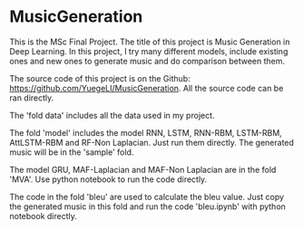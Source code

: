 # MusicGeneration

This is the MSc Final Project. The title of this project is Music Generation in Deep Learning. In this project, I try many different models, include existing ones and new ones to generate music and do comparison between them.

The source code of this project is on the Github: https://github.com/YuegeLI/MusicGeneration. All the source code can be ran directly. 

The 'fold data' includes all the data used in my project.

The fold 'model' includes the model RNN, LSTM, RNN-RBM, LSTM-RBM, AttLSTM-RBM and RF-Non Laplacian. Just run them directly. The generated music will be in the 'sample' fold.

The model GRU, MAF-Laplacian and MAF-Non Laplacian are in the fold 'MVA'. Use python notebook to run the code directly.

The code in the fold 'bleu' are used to calculate the bleu value. Just copy the generated music in this fold and run the code 'bleu.ipynb' with python notebook directly.
